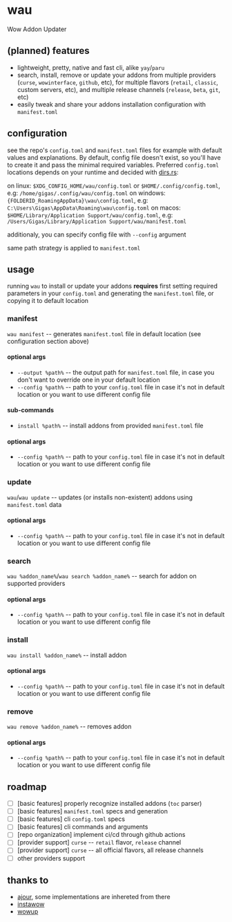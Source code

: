 # wau

Wow Addon Updater

## (planned) features

- lightweight, pretty, native and fast cli, alike `yay`/`paru`
- search, install, remove or update your addons from multiple providers (`curse`, `wowinterface`, `github`, etc), for multiple flavors (`retail`, `classic`, custom servers, etc), and multiple release channels (`release`, `beta`, `git`, etc)
- easily tweak and share your addons installation configuration with `manifest.toml`

## configuration

see the repo's `config.toml` and `manifest.toml` files for example with default values and explanations. By default, config file doesn't exist, so you'll have to create it and pass the minimal required variables. Preferred `config.toml` locations depends on your runtime and decided with [dirs.rs](https://docs.rs/dirs/latest/dirs/fn.config_local_dir.html):

on linux: `$XDG_CONFIG_HOME/wau/config.toml` or `$HOME/.config/config.toml`, e.g: `/home/gigas/.config/wau/config.toml`
on windows: `{FOLDERID_RoamingAppData}\wau\config.toml`, e.g: `C:\Users\Gigas\AppData\Roaming\wau\config.toml`
on macos: `$HOME/Library/Application Support/wau/config.toml`, e.g: `/Users/Gigas/Library/Application Support/wau/manifest.toml`

additionaly, you can specify config file with `--config` argument

same path strategy is applied to `manifest.toml`

## usage

running `wau` to install or update your addons **requires** first setting required parameters in your `config.toml` and generating the `manifest.toml` file, or copying it to default location

### manifest

`wau manifest` -- generates `manifest.toml` file in default location (see configuration section above)

#### optional args

- `--output %path%` -- the output path for `manifest.toml` file, in case you don't want to override one in your default location
- `--config %path%` -- path to your `config.toml` file in case it's not in default location or you want to use different config file

#### sub-commands

- `install %path%` -- install addons from provided `manifest.toml` file

#### optional args

- `--config %path%` -- path to your `config.toml` file in case it's not in default location or you want to use different config file

### update

`wau`/`wau update` -- updates (or installs non-existent) addons using `manifest.toml` data

#### optional args

- `--config %path%` -- path to your `config.toml` file in case it's not in default location or you want to use different config file

### search

`wau %addon_name%`/`wau search %addon_name%` -- search for addon on supported providers

#### optional args

- `--config %path%` -- path to your `config.toml` file in case it's not in default location or you want to use different config file

### install

`wau install %addon_name%` -- install addon

#### optional args

- `--config %path%` -- path to your `config.toml` file in case it's not in default location or you want to use different config file

### remove

`wau remove %addon_name%` -- removes addon

#### optional args

- `--config %path%` -- path to your `config.toml` file in case it's not in default location or you want to use different config file

## roadmap

- [ ] [basic features] properly recognize installed addons (`toc` parser)
- [ ] [basic features] `manifest.toml` specs and generation
- [ ] [basic features] cli `config.toml` specs
- [ ] [basic features] cli commands and arguments
- [ ] [repo organization] implement ci/cd through github actions
- [ ] [provider support] `curse` -- `retail` flavor, `release` channel
- [ ] [provider support] `curse` -- all official flavors, all release channels
- [ ] other providers support

## thanks to

- [ajour](https://github.com/ajour/ajour), some implementations are inhereted from there
- [instawow](https://github.com/layday/instawow)
- [wowup](https://github.com/WowUp)
